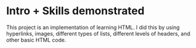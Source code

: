 # Intro + Skills demonstrated
This project is an implementation of learning HTML. I did this by using hyperlinks, images, different types of lists, different levels of headers, and other basic HTML code.